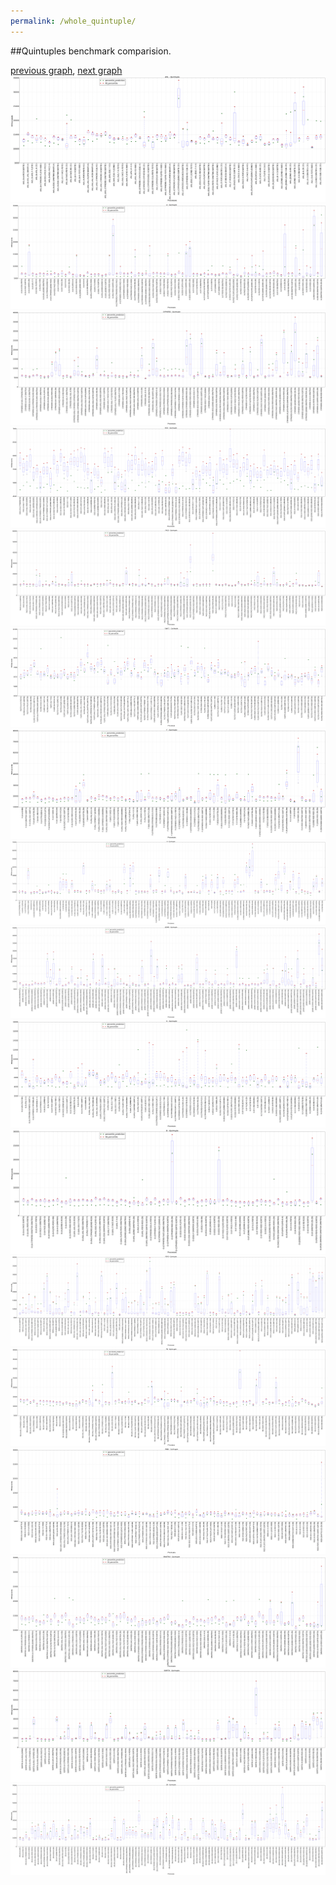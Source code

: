 ```yaml
---
permalink: /whole_quintuple/
---
```


##Quintuples benchmark comparision.

[previous graph](../whole_quadruple/), [next graph](../multi_tuple_combination_A-AVL/)
![graph figure](./images/quintuple/AVL_box.png)![graph figure](./images/quintuple/A_box.png)![graph figure](./images/quintuple/CYPHERD_box.png)![graph figure](./images/quintuple/EGG_box.png)![graph figure](./images/quintuple/FACE_box.png)![graph figure](./images/quintuple/FLOYD_box.png)![graph figure](./images/quintuple/F_box.png)![graph figure](./images/quintuple/H_box.png)![graph figure](./images/quintuple/JSOND_box.png)![graph figure](./images/quintuple/K_box.png)![graph figure](./images/quintuple/O_box.png)![graph figure](./images/quintuple/PDFD_box.png)![graph figure](./images/quintuple/RB_box.png)![graph figure](./images/quintuple/ROD_box.png)![graph figure](./images/quintuple/SMATRIX_box.png)![graph figure](./images/quintuple/SORTD_box.png)![graph figure](./images/quintuple/ZB_box.png)